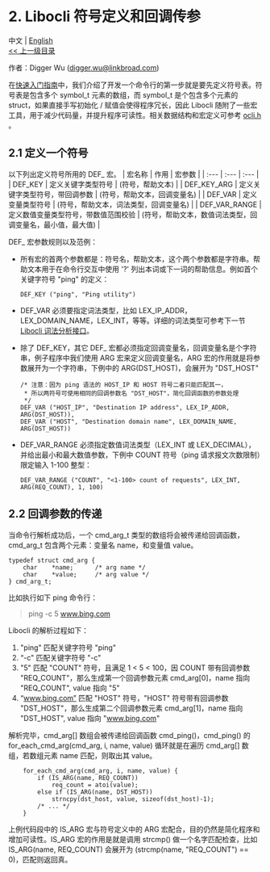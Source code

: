 # 2. Libocli 符号定义和回调传参

中文 | [English](Symbol%20Definition.md)
<br>
[<< 上一级目录](README.zh_CN.md)  

作者：Digger Wu (digger.wu@linkbroad.com)

在[快速入门指南](Quick%20Start%20Guide.zh_CN.md)中，我们介绍了开发一个命令行的第一步就是要先定义符号表。符号表是包含多个 symbol_t 元素的数组，而 symbol_t 是个包含多个元素的 struct，如果直接手写初始化 / 赋值会使得程序冗长，因此 Libocli 随附了一些宏工具，用于减少代码量，并提升程序可读性。相关数据结构和宏定义可参考 [ocli.h](../src/ocli.h) 。

## 2.1 定义一个符号

以下列出定义符号所用的 DEF_ 宏。
| 宏名称 | 作用 | 宏参数 |
| :--- | :--- | :--- |
| DEF_KEY | 定义关键字类型符号 | (符号，帮助文本) |
| DEF_KEY_ARG | 定义关键字类型符号，带回调参数 | (符号，帮助文本，回调变量名) |
| DEF_VAR | 定义变量类型符号 | (符号，帮助文本，词法类型，回调变量名) |
| DEF_VAR_RANGE | 定义数值变量类型符号，带数值范围校验 | (符号，帮助文本，数值词法类型，回调变量名，最小值，最大值) |

DEF_ 宏参数规则以及范例：
- 所有宏的首两个参数都是：符号名，帮助文本，这个两个参数都是字符串。帮助文本用于在命令行交互中使用 '?' 列出本词或下一词的帮助信息。例如首个关键字符号 "ping" 的定义：
  > 
  ```
  DEF_KEY ("ping", "Ping utility")
  ```
- DEF_VAR 必须要指定词法类型，比如 LEX_IP_ADDR，LEX_DOMAIN_NAME，LEX_INT，等等。详细的词法类型可参考下一节 [Libocli 词法分析接口](Lexical%20Parsing.zh_CN.md)。

- 除了 DEF_KEY，其它 DEF_ 宏都必须指定回调变量名，回调变量名是个字符串，例子程序中我们使用 ARG 宏来定义回调变量名，ARG 宏的作用就是将参数展开为一个字符串，下例中的  ARG(DST_HOST)，会展开为 "DST_HOST"
  ```  
  /* 注意：因为 ping 语法的 HOST_IP 和 HOST 符号二者只能匹配其一，
   * 所以两符号可使用相同的回调参数名 "DST_HOST"，简化回调函数的参数处理
   */
  DEF_VAR ("HOST_IP", "Destination IP address", LEX_IP_ADDR, ARG(DST_HOST)),  
  DEF_VAR ("HOST", "Destination domain name", LEX_DOMAIN_NAME, ARG(DST_HOST))
  ```
- DEF_VAR_RANGE 必须指定数值词法类型（LEX_INT 或 LEX_DECIMAL），并给出最小和最大数值参数，下例中 COUNT 符号（ping 请求报文次数限制）限定输入 1-100 整型：
  >
  ```
  DEF_VAR_RANGE	("COUNT", "<1-100> count of requests", LEX_INT, ARG(REQ_COUNT), 1, 100)
  ```

## 2.2 回调参数的传递

当命令行解析成功后，一个 cmd_arg_t 类型的数组将会被传递给回调函数，cmd_arg_t 包含两个元素：变量名 name，和变量值 value。
```
typedef struct cmd_arg {
	char	*name;		/* arg name */
	char	*value;		/* arg value */
} cmd_arg_t;
```
比如执行如下 ping 命令行：
>ping -c 5 www.bing.com

Libocli 的解析过程如下：
1. "ping" 匹配关键字符号 "ping"
2. “-c" 匹配关键字符号 "-c"
3. "5" 匹配 "COUNT" 符号，且满足 1 < 5 < 100，因 COUNT 带有回调参数 "REQ_COUNT"，那么生成第一个回调参数元素 cmd_arg[0]，name 指向 "REQ_COUNT", value 指向 "5"
4. “www.bing.com” 匹配 "HOST" 符号，"HOST" 符号带有回调参数 "DST_HOST"，那么生成第二个回调参数元素 cmd_arg[1]，name 指向 "DST_HOST", value 指向 "www.bing.com"

解析完毕，cmd_arg[] 数组会被传递给回调函数 cmd_ping()，cmd_ping() 的 for_each_cmd_arg(cmd_arg, i, name, value) 循环就是在遍历 cmd_arg[] 数组，若数组元素 name 匹配，则取出其 value。

```
	for_each_cmd_arg(cmd_arg, i, name, value) {
		if (IS_ARG(name, REQ_COUNT))
			req_count = atoi(value);
		else if (IS_ARG(name, DST_HOST))
			strncpy(dst_host, value, sizeof(dst_host)-1);
		/* ... */
	}
```

上例代码段中的 IS_ARG 宏与符号定义中的 ARG 宏配合，目的仍然是简化程序和增加可读性。IS_ARG 宏的作用是就是调用 strcmp() 做一个名字匹配检查，比如 IS_ARG(name, REQ_COUNT) 会展开为 (strcmp(name, "REQ_COUNT") == 0)，匹配则返回真。
